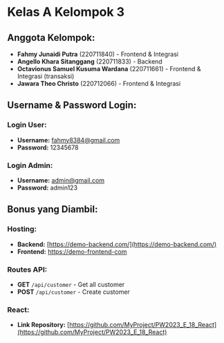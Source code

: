 # Kelas A Kelompok 3

## Anggota Kelompok:
- **Fahmy Junaidi Putra** (220711840) - Frontend & Integrasi
- **Angello Khara Sitanggang** (220711833) - Backend
- **Octavionus Samuel Kusuma Wardana** (220711661) - Frontend & Integrasi (transaksi)
- **Jawara Theo Christo** (220712066) - Frontend & Integrasi

## Username & Password Login:
### Login User:
- **Username:** fahmy8384@gmail.com
- **Password:** 12345678 

### Login Admin:
- **Username:** admin@gmail.com  
- **Password:** admin123 

## Bonus yang Diambil:
### Hosting:
- **Backend:** [https://demo-backend.com/](https://demo-backend.com/)
- **Frontend:** [https://demo-frontend-com](https://demo-frontend-com)

### Routes API:
- **GET** `/api/customer` - Get all customer  
- **POST** `/api/customer` - Create customer  

### React:
- **Link Repository:** [https://github.com/MyProject/PW2023_E_18_React](https://github.com/MyProject/PW2023_E_18_React)
